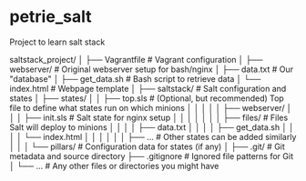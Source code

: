 # petrie_salt
Project to learn salt stack

saltstack_project/
│
├── Vagrantfile                  # Vagrant configuration
│
├── webserver/                   # Original webserver setup for bash/nginx
│   ├── data.txt                 # Our "database"
│   ├── get_data.sh              # Bash script to retrieve data
│   └── index.html               # Webpage template
│
├── saltstack/                   # Salt configuration and states
│   ├── states/
│   │   ├── top.sls              # (Optional, but recommended) Top file to define what states run on which minions
│   │   │
│   │   ├── webserver/
│   │   │   ├── init.sls         # Salt state for nginx setup
│   │   │   │
│   │   │   ├── files/          # Files Salt will deploy to minions
│   │   │   │   ├── data.txt
│   │   │   │   ├── get_data.sh
│   │   │   │   └── index.html
│   │   │   │
│   │   ├── ...                  # Other states can be added similarly
│   │
│   └── pillars/                 # Configuration data for states (if any)
│
├── .git/                        # Git metadata and source directory
├── .gitignore                   # Ignored file patterns for Git
│
└── ...                          # Any other files or directories you might have
